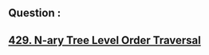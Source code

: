 ## Question : 
<h2> <a href="https://leetcode.com/problems/n-ary-tree-level-order-traversal/">429. N-ary Tree Level Order Traversal</a>
